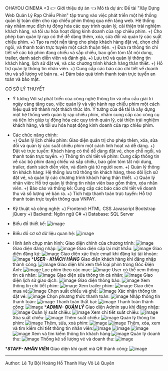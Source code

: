 OHAYOU CINEMA <3
👉 Giới thiệu dự án 👈
Mô tả dự án:
Đề tài "Xây Dựng Web Quản Lý Rạp Chiếu Phim" tập trung vào việc phát triển một hệ thống quản lý toàn diện cho rạp chiếu phim thông qua nền tảng web. Hệ thống này nhằm mục đích tự động hóa các quy trình quản lý, cải thiện trải nghiệm khách hàng, và tối ưu hóa hoạt động kinh doanh của rạp chiếu phim. 
+) Cho phép ban quản lý rạp có thể dễ dàng thêm, xóa, sửa đổi và quản lý các suất chiếu phim. 
+) Tạo ra một nền tảng cho phép khách hàng đặt vé, chọn chỗ ngồi, và thanh toán trực tuyến một cách thuận tiện. 
+) Đưa ra thông tin chi tiết về các bộ phim đang chiếu và sắp chiếu, bao gồm tóm tắt nội dung, trailer, danh sách diễn viên và đánh giá. 
+) Lưu trữ và quản lý thông tin khách hàng, lịch sử đặt vé, và các chương trình khách hàng thân thiết. 
+) Hỗ trợ quản lý thông tin nhân viên. 
+) Cung cấp các báo cáo chi tiết về doanh thu và số lượng vé bán ra. 
+) Đảm bảo quá trình thanh toán trực tuyến an toàn và bảo mật. 

CƠ SỞ LÝ THUYẾT 
- Ý tưởng 
Với sự phát triển của công nghệ thông tin và nhu cầu giải trí ngày càng tăng cao, việc quản lý và vận hành rạp chiếu phim một cách hiệu quả trở thành một thách thức lớn. Ý tưởng của đề tài là xây dựng một hệ thống web quản lý rạp chiếu phim, nhằm cung cấp các công cụ và tiện ích giúp tự động hóa các quy trình quản lý, cải thiện trải nghiệm khách hàng, và tối ưu hóa hoạt động kinh doanh của rạp chiếu phim. 
- Các chức năng chính:  
+) Quản lý lịch chiếu phim: Giao diện quản trị cho phép thêm, xóa, sửa đổi và quản lý các suất chiếu phim một cách linh hoạt và dễ dàng. 
+) Đặt vé trực tuyến: Khách hàng có thể dễ dàng đặt vé, chọn chỗ ngồi, và thanh toán trực tuyến. 
+) Thông tin chi tiết về phim: Cung cấp thông tin về các bộ phim đang chiếu và sắp chiếu, bao gồm tóm tắt nội dung, trailer, danh sách diễn viên, và đánh giá từ người xem. 
+) Quản lý thông tin khách hàng: Hệ thống lưu trữ thông tin khách hàng, theo dõi lịch sử đặt vé, và quản lý các chương trình khách hàng thân thiết. 
+) Quản lý nhân viên: Hỗ trợ quản lý thông tin nhân viên bao gồm thêm, xóa nhân viên. 
+) Báo cáo và thống kê: Cung cấp các báo cáo chi tiết về doanh thu và số lượng vé bán ra. 
+) Tích hợp thanh toán trực tuyến: Hỗ trợ thanh toán trực tuyến thông qua VNPAY. 
- Kỹ thuật và công nghệ: 
 +) Frontend: 
    HTML 
    CSS
    Javascript
    Bootstrap
    jQuery
 +) Backend: 
    Ngôn ngữ C#
 +) Database: 
    SQL Server
- Biểu đồ thiết kế:
![image](https://github.com/hlewluv/CinemaWeb/assets/153503120/5d7743af-6a49-4688-b159-595892731f21)
- Biểu đồ cơ sở dữ liệu quan hệ:
![image](https://github.com/hlewluv/CinemaWeb/assets/153503120/8d86b55f-caac-4f13-bd1a-32bce164434c)

- Hình ảnh chụp màn hình:
  Giao diện chính của chương trình: ![image](https://github.com/hlewluv/CinemaWeb/assets/153503120/669e1595-090e-439a-b027-18e19d7e2877)
  Giao diện đăng nhập: ![image](https://github.com/hlewluv/CinemaWeb/assets/153503120/31a8ba7f-dab6-4079-b912-b2efcf5535be)
  Giao diện cấp lại mật khẩu: ![image](https://github.com/hlewluv/CinemaWeb/assets/153503120/808d0e90-d33c-4967-91b2-bb4cb4813d41)
  Giao diện đăng ký: ![image](https://github.com/hlewluv/CinemaWeb/assets/153503120/25eea62d-7178-4973-ba7c-f5c95ae0a4ba)
  Giao diện xác thực email khi đăng ký tài khoản: ![image](https://github.com/hlewluv/CinemaWeb/assets/153503120/8e0b1d58-d68c-448b-8fc4-12b19c5938a4)
******USER - KHÁCH HÀNG*****
  Giao diện khách hàng khi đăng nhập thành công: ![image](https://github.com/hlewluv/CinemaWeb/assets/153503120/35443c43-8502-4ed1-9f11-1992b26fb8b0)
  Giao diện khi xem thể loại phim trong Góc Điện Ảnh: ![image](https://github.com/hlewluv/CinemaWeb/assets/153503120/9eabc14a-cca0-4159-ab28-a55c6af648de)
  Lọc phim theo các mục: ![image](https://github.com/hlewluv/CinemaWeb/assets/153503120/c24e17da-04ab-42b7-af1f-cfe243faae36)
  User có thể xem thông tin cá nhân: ![image](https://github.com/hlewluv/CinemaWeb/assets/153503120/73d32d02-1c14-4618-8109-63cbd254959a)
  Giao diện sửa thông tin cá nhân: ![image](https://github.com/hlewluv/CinemaWeb/assets/153503120/cb19a661-26c2-4ebe-8105-935d628915da)
  Giao diện lịch sử giao dịch: ![image](https://github.com/hlewluv/CinemaWeb/assets/153503120/038537c5-2f5f-4136-a15e-44281d1348f9)
  Giao diện thông báo: ![image](https://github.com/hlewluv/CinemaWeb/assets/153503120/dd14f7e7-e114-448c-aa92-5882751492f0)
  Xem thông tin chi tiết phim: ![image](https://github.com/hlewluv/CinemaWeb/assets/153503120/4664e4f8-4409-4464-ad95-cbabbd6172b3)
  Xem trailer phim: ![image](https://github.com/hlewluv/CinemaWeb/assets/153503120/5ebe6533-e8a3-49ec-9f5c-2abb2158eb1a)
  Giao diện mua vé:![image](https://github.com/hlewluv/CinemaWeb/assets/153503120/5d8166f3-3c7f-43e6-b3e4-d22b8afbe96b)
  Chọn suất chiếu và ghế: ![image](https://github.com/hlewluv/CinemaWeb/assets/153503120/d480fc86-e376-4aac-a6cd-e52e011eec3c)
  Xác nhận thông tin đặt vé: ![image](https://github.com/hlewluv/CinemaWeb/assets/153503120/85338f47-651d-4b23-9dd1-464f3da53bf5)
  Chọn phương thức thanh toán: ![image](https://github.com/hlewluv/CinemaWeb/assets/153503120/cda5c126-4ab6-46d6-9c41-3a186f3a41fe)
  Nhập thông tin thanh toán: ![image](https://github.com/hlewluv/CinemaWeb/assets/153503120/23237416-2d7e-428e-a59b-50995c86f058)
  Thanh toán thất bại: ![image](https://github.com/hlewluv/CinemaWeb/assets/153503120/fa0e158b-8546-4093-b173-817762ca2fcd)
 Thanh toán thành công: ![image](https://github.com/hlewluv/CinemaWeb/assets/153503120/847c86a8-ae1b-4bb8-955e-57bc694f0eda)
******ADMIN- QUẢN LÝ*****
  Giao diện Admin sau khi đăng nhập: ![image](https://github.com/hlewluv/CinemaWeb/assets/153503120/6aba9d3a-46c1-438e-945b-f761bff0e761)
  Quản lý suất chiếu: ![image](https://github.com/hlewluv/CinemaWeb/assets/153503120/b61ec368-9536-4594-a3f8-69d0c64899e0)
  Xem chi tiết suất chiếu: ![image](https://github.com/hlewluv/CinemaWeb/assets/153503120/095d2914-f55e-4595-adba-2d9c439722e2)
  Xóa suất chiếu: ![image](https://github.com/hlewluv/CinemaWeb/assets/153503120/54efd368-418e-4468-b3db-5f6aec331863)
  Thêm suất chiếu: ![image](https://github.com/hlewluv/CinemaWeb/assets/153503120/ff164345-b21b-421b-abe4-61475f6a203f)
  Quản lý thông tin phim: ![image](https://github.com/hlewluv/CinemaWeb/assets/153503120/8729fdf5-8fd1-4b98-bf83-c55b39513187)
  Thêm, sửa, xoá phim: 
![image](https://github.com/hlewluv/CinemaWeb/assets/153503120/0e077118-d013-41af-a64b-fb523ac245a2)
![image](https://github.com/hlewluv/CinemaWeb/assets/153503120/893f1c5e-d2cd-436e-b163-7b3d1b2f97bf)
  Thêm, xóa, xem và tìm kiếm chi tiết thông tin nhân viên:![image](https://github.com/hlewluv/CinemaWeb/assets/153503120/49519327-92bd-433d-b414-1a9a50088f9a)
  ![image](https://github.com/hlewluv/CinemaWeb/assets/153503120/c1ced008-bfe1-42b6-821f-78379109db70)
![image](https://github.com/hlewluv/CinemaWeb/assets/153503120/82b095a4-0beb-4bb5-a68e-18c205422e73)
![image](https://github.com/hlewluv/CinemaWeb/assets/153503120/bf75f69d-4945-446a-86b0-80ea29e50680)
 	Xem và tìm kiếm thông tin khách hàng:![image](https://github.com/hlewluv/CinemaWeb/assets/153503120/7daa3735-c506-4e4d-a3fb-782c06a3b812)
  Quản lý doanh thu: ![image](https://github.com/hlewluv/CinemaWeb/assets/153503120/8a55dde2-f1e7-4bdc-bff3-63bfef9d1d0a)
  Thống kê số lượng vé và doanh thu: ![image](https://github.com/hlewluv/CinemaWeb/assets/153503120/f002223c-2b29-449f-a51b-4a0a3bc4608f)
  
******STAFF- NHÂN VIÊN*****
Giao diện khi quét mã QR thành công: ![image](https://github.com/hlewluv/CinemaWeb/assets/153503120/4bf1406d-acf4-4f5f-a090-1feafb3874d1)

****************************************************************
Author:
Lê Tự Bội Hoàng
Hồ Thanh Huy
Võ Lê Quyên



  



  
